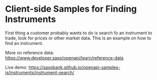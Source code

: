 # Client-side Samples for Finding Instruments

First thing a customer probably wants to do is search fo an instrument to trade, look for prices or other market data. This is an example on how to find an instrument.

More on reference data: https://www.developer.saxo/openapi/learn/reference-data

Live demo: https://saxobank.github.io/openapi-samples-js/instruments/instrument-search/